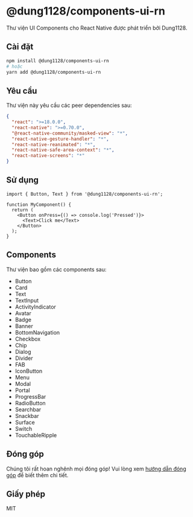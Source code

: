 # @dung1128/components-ui-rn

Thư viện UI Components cho React Native được phát triển bởi Dung1128.

## Cài đặt

```bash
npm install @dung1128/components-ui-rn
# hoặc
yarn add @dung1128/components-ui-rn
```

## Yêu cầu

Thư viện này yêu cầu các peer dependencies sau:

```json
{
  "react": ">=18.0.0",
  "react-native": ">=0.70.0",
  "@react-native-community/masked-view": "*",
  "react-native-gesture-handler": "*",
  "react-native-reanimated": "*",
  "react-native-safe-area-context": "*",
  "react-native-screens": "*"
}
```

## Sử dụng

```tsx
import { Button, Text } from '@dung1128/components-ui-rn';

function MyComponent() {
  return (
    <Button onPress={() => console.log('Pressed')}>
      <Text>Click me</Text>
    </Button>
  );
}
```

## Components

Thư viện bao gồm các components sau:

- Button
- Card
- Text
- TextInput
- ActivityIndicator
- Avatar
- Badge
- Banner
- BottomNavigation
- Checkbox
- Chip
- Dialog
- Divider
- FAB
- IconButton
- Menu
- Modal
- Portal
- ProgressBar
- RadioButton
- Searchbar
- Snackbar
- Surface
- Switch
- TouchableRipple

## Đóng góp

Chúng tôi rất hoan nghênh mọi đóng góp! Vui lòng xem [hướng dẫn đóng góp](CONTRIBUTING.md) để biết thêm chi tiết.

## Giấy phép

MIT 